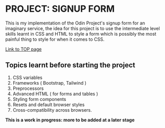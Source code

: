 # PROJECT: SIGNUP FORM

This is my implementation of the Odin Project's signup form for an imaginary service, the idea for this project is to use the intermediate level skills learnt in CSS and HTML to style a form which is possibly the most painful thing to style for when it comes to CSS.
<br>

[Link to TOP page](https://www.theodinproject.com/paths/full-stack-javascript/courses/intermediate-html-and-css/lessons/sign-up-form)


## Topics learnt before starting the project

1. CSS variables
2. Frameworks ( Bootstrap, Tailwind )
3. Preprocessors
4. Advanced HTML ( for forms and tables )
5. Styling form components
6. Resets and default browser styles
7. Cross-compatibility across browsers.


**This is a work in progress: more to be added at a later stage**
